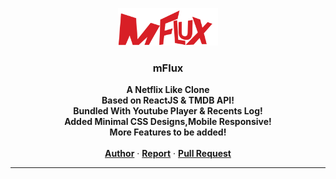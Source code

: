 <p align="center">
  <a href="#"><img src="https://github.com/mza-codes/mzaFlux/blob/a65bee3602d25a6f41957f7cf1f60e7784798821/src/Components/NavBar/mflux-red.png" width="160" alt="_logo" border="0"></a>
  <br />
  <h3 align="center">mFlux</h3>

  <p align="center">
  <b> A Netflix Like Clone </b>
  <br />
    <b> Based on ReactJS & TMDB API!</b>
    <br />
    <b>Bundled With Youtube Player & Recents Log!</b>
    <br />
    <b>Added Minimal CSS Designs,Mobile Responsive!</b>
    <br />
     <b>More Features to be added!</b>
     <br /> <br />
    <a href="https://github.com/mza-codes/"><strong>Author</strong></a>
    ·
    <a href="https://github.com/mza-codes/mzaFlux/issues/"><strong>Report</strong></a>
    ·
    <a href="https://github.com/mza-codes/mzaFlux/pulls/"><strong>Pull Request</strong></a>
  </p>
</p>

---
